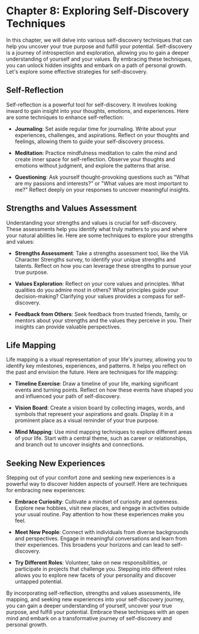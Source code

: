 Chapter 8: Exploring Self-Discovery Techniques
==============================================

In this chapter, we will delve into various self-discovery techniques that can help you uncover your true purpose and fulfill your potential. Self-discovery is a journey of introspection and exploration, allowing you to gain a deeper understanding of yourself and your values. By embracing these techniques, you can unlock hidden insights and embark on a path of personal growth. Let's explore some effective strategies for self-discovery.

Self-Reflection
---------------

Self-reflection is a powerful tool for self-discovery. It involves looking inward to gain insight into your thoughts, emotions, and experiences. Here are some techniques to enhance self-reflection:

* **Journaling**: Set aside regular time for journaling. Write about your experiences, challenges, and aspirations. Reflect on your thoughts and feelings, allowing them to guide your self-discovery process.

* **Meditation**: Practice mindfulness meditation to calm the mind and create inner space for self-reflection. Observe your thoughts and emotions without judgment, and explore the patterns that arise.

* **Questioning**: Ask yourself thought-provoking questions such as "What are my passions and interests?" or "What values are most important to me?" Reflect deeply on your responses to uncover meaningful insights.

Strengths and Values Assessment
-------------------------------

Understanding your strengths and values is crucial for self-discovery. These assessments help you identify what truly matters to you and where your natural abilities lie. Here are some techniques to explore your strengths and values:

* **Strengths Assessment**: Take a strengths assessment tool, like the VIA Character Strengths survey, to identify your unique strengths and talents. Reflect on how you can leverage these strengths to pursue your true purpose.

* **Values Exploration**: Reflect on your core values and principles. What qualities do you admire most in others? What principles guide your decision-making? Clarifying your values provides a compass for self-discovery.

* **Feedback from Others**: Seek feedback from trusted friends, family, or mentors about your strengths and the values they perceive in you. Their insights can provide valuable perspectives.

Life Mapping
------------

Life mapping is a visual representation of your life's journey, allowing you to identify key milestones, experiences, and patterns. It helps you reflect on the past and envision the future. Here are techniques for life mapping:

* **Timeline Exercise**: Draw a timeline of your life, marking significant events and turning points. Reflect on how these events have shaped you and influenced your path of self-discovery.

* **Vision Board**: Create a vision board by collecting images, words, and symbols that represent your aspirations and goals. Display it in a prominent place as a visual reminder of your true purpose.

* **Mind Mapping**: Use mind mapping techniques to explore different areas of your life. Start with a central theme, such as career or relationships, and branch out to uncover insights and connections.

Seeking New Experiences
-----------------------

Stepping out of your comfort zone and seeking new experiences is a powerful way to discover hidden aspects of yourself. Here are techniques for embracing new experiences:

* **Embrace Curiosity**: Cultivate a mindset of curiosity and openness. Explore new hobbies, visit new places, and engage in activities outside your usual routine. Pay attention to how these experiences make you feel.

* **Meet New People**: Connect with individuals from diverse backgrounds and perspectives. Engage in meaningful conversations and learn from their experiences. This broadens your horizons and can lead to self-discovery.

* **Try Different Roles**: Volunteer, take on new responsibilities, or participate in projects that challenge you. Stepping into different roles allows you to explore new facets of your personality and discover untapped potential.

By incorporating self-reflection, strengths and values assessments, life mapping, and seeking new experiences into your self-discovery journey, you can gain a deeper understanding of yourself, uncover your true purpose, and fulfill your potential. Embrace these techniques with an open mind and embark on a transformative journey of self-discovery and personal growth.
